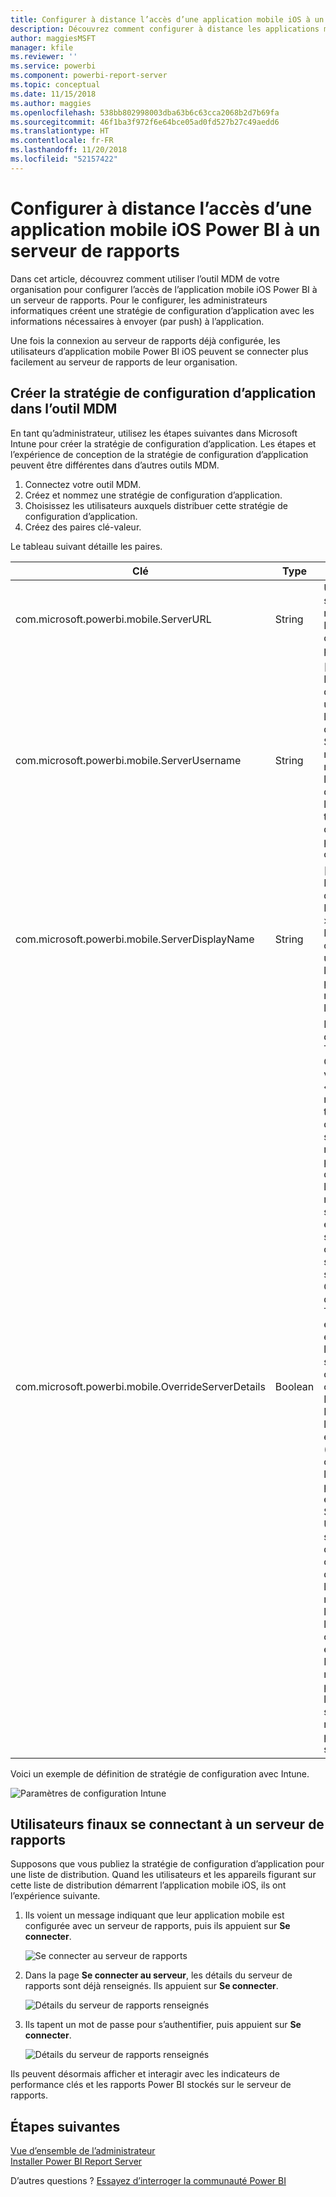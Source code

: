 ```yaml
---
title: Configurer à distance l’accès d’une application mobile iOS à un serveur de rapports
description: Découvrez comment configurer à distance les applications mobiles iOS pour votre serveur de rapports.
author: maggiesMSFT
manager: kfile
ms.reviewer: ''
ms.service: powerbi
ms.component: powerbi-report-server
ms.topic: conceptual
ms.date: 11/15/2018
ms.author: maggies
ms.openlocfilehash: 538bb802998003dba63b6c63cca2068b2d7b69fa
ms.sourcegitcommit: 46f1ba3f972f6e64bce05ad0fd527b27c49aedd6
ms.translationtype: HT
ms.contentlocale: fr-FR
ms.lasthandoff: 11/20/2018
ms.locfileid: "52157422"
---
```

# <a name="configure-power-bi-ios-mobile-app-access-to-a-report-server-remotely"></a>Configurer à distance l’accès d’une application mobile iOS Power BI à un serveur de rapports

Dans cet article, découvrez comment utiliser l’outil MDM de votre organisation pour configurer l’accès de l’application mobile iOS Power BI à un serveur de rapports. Pour le configurer, les administrateurs informatiques créent une stratégie de configuration d’application avec les informations nécessaires à envoyer (par push) à l’application. 

 Une fois la connexion au serveur de rapports déjà configurée, les utilisateurs d’application mobile Power BI iOS peuvent se connecter plus facilement au serveur de rapports de leur organisation. 

## <a name="create-the-app-configuration-policy-in-mdm-tool"></a>Créer la stratégie de configuration d’application dans l’outil MDM 

En tant qu’administrateur, utilisez les étapes suivantes dans Microsoft Intune pour créer la stratégie de configuration d’application. Les étapes et l’expérience de conception de la stratégie de configuration d’application peuvent être différentes dans d’autres outils MDM. 

1. Connectez votre outil MDM. 
2. Créez et nommez une stratégie de configuration d’application. 
3. Choisissez les utilisateurs auxquels distribuer cette stratégie de configuration d’application. 
4. Créez des paires clé-valeur. 

Le tableau suivant détaille les paires.

|Clé  |Type  |Description  |
|---------|---------|---------|
| com.microsoft.powerbi.mobile.ServerURL | String | URL du serveur de rapports </br> Doit commencer par http/https |
| com.microsoft.powerbi.mobile.ServerUsername | String | [facultatif] </br> Nom d’utilisateur à utiliser pour la connexion du serveur. </br> Si ce nom n’est pas renseigné, l’application demande à l’utilisateur de taper le nom d’utilisateur pour la connexion.| 
| com.microsoft.powerbi.mobile.ServerDisplayName | String | [facultatif] </br> La valeur par défaut est « Report server » </br> Nom convivial utilisé dans l’application pour représenter le serveur | 
| com.microsoft.powerbi.mobile.OverrideServerDetails | Boolean | La valeur par défaut est True </br>Quand la valeur est « True », cela remplace toute définition de serveur de rapports déjà présente dans l’appareil mobile. Les serveurs existants qui sont déjà configurés sont supprimés. </br> Override défini sur True empêche également l’utilisateur de supprimer cette configuration. </br> La valeur « False » ajoute les valeurs envoyées (push), en conservant les paramètres existants. </br> Si la même URL de serveur est déjà configurée dans l’application mobile, l’application laisse la configuration en l’état. L’application ne demande pas à l’utilisateur de se réauthentifier pour le même serveur. |

Voici un exemple de définition de stratégie de configuration avec Intune.

![Paramètres de configuration Intune](media/configure-powerbi-mobile-apps-remote/power-bi-ios-remote-configuration-settings.png)

## <a name="end-users-connecting-to-a-report-server"></a>Utilisateurs finaux se connectant à un serveur de rapports

 Supposons que vous publiez la stratégie de configuration d’application pour une liste de distribution. Quand les utilisateurs et les appareils figurant sur cette liste de distribution démarrent l’application mobile iOS, ils ont l’expérience suivante. 

1. Ils voient un message indiquant que leur application mobile est configurée avec un serveur de rapports, puis ils appuient sur **Se connecter**.

    ![Se connecter au serveur de rapports](media/configure-powerbi-mobile-apps-remote/power-bi-config-server-sign-in.png)

2.  Dans la page **Se connecter au serveur**, les détails du serveur de rapports sont déjà renseignés. Ils appuient sur **Se connecter**.

    ![Détails du serveur de rapports renseignés](media/configure-powerbi-mobile-apps-remote/power-bi-ios-remote-configure-connect-server.png)

3. Ils tapent un mot de passe pour s’authentifier, puis appuient sur **Se connecter**. 

    ![Détails du serveur de rapports renseignés](media/configure-powerbi-mobile-apps-remote/power-bi-config-server-address.png)

Ils peuvent désormais afficher et interagir avec les indicateurs de performance clés et les rapports Power BI stockés sur le serveur de rapports.

## <a name="next-steps"></a>Étapes suivantes
[Vue d’ensemble de l’administrateur](admin-handbook-overview.md)  
[Installer Power BI Report Server](install-report-server.md)  

D’autres questions ? [Essayez d’interroger la communauté Power BI](https://community.powerbi.com/)

